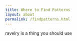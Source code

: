 ```yaml
---
title: Where to Find Patterns
layout: about
permalink: /findpatterns.html
---
```


ravelry is a thing you should use
